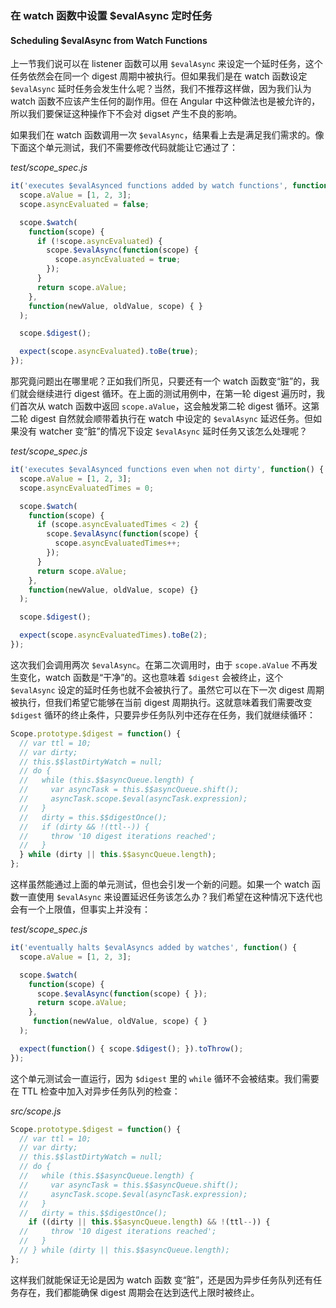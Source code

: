 ### 在 watch 函数中设置 $evalAsync 定时任务

#### Scheduling $evalAsync from Watch Functions

上一节我们说可以在 listener 函数可以用 `$evalAsync` 来设定一个延时任务，这个任务依然会在同一个 digest 周期中被执行。但如果我们是在 watch 函数设定 `$evalAsync` 延时任务会发生什么呢？当然，我们不推荐这样做，因为我们认为 watch 函数不应该产生任何的副作用。但在 Angular 中这种做法也是被允许的，所以我们要保证这种操作下不会对 digset 产生不良的影响。

如果我们在 watch 函数调用一次 `$evalAsync`，结果看上去是满足我们需求的。像下面这个单元测试，我们不需要修改代码就能让它通过了：

_test/scope\_spec.js_

```js
it('executes $evalAsynced functions added by watch functions', function() {
  scope.aValue = [1, 2, 3];
  scope.asyncEvaluated = false;

  scope.$watch(
    function(scope) {
      if (!scope.asyncEvaluated) {
        scope.$evalAsync(function(scope) {
          scope.asyncEvaluated = true;
        });
      }
      return scope.aValue;
    },
    function(newValue, oldValue, scope) { }
  );

  scope.$digest();

  expect(scope.asyncEvaluated).toBe(true);
});
```

那究竟问题出在哪里呢？正如我们所见，只要还有一个 watch 函数变“脏”的，我们就会继续进行 digest 循环。在上面的测试用例中，在第一轮 digest 遍历时，我们首次从 watch 函数中返回 `scope.aValue`，这会触发第二轮 digest 循环。这第二轮 digest 自然就会顺带着执行在 watch 中设定的 `$evalAsync` 延迟任务。但如果没有 watcher 变“脏”的情况下设定 `$evalAsync` 延时任务又该怎么处理呢？

_test/scope\_spec.js_

```js
it('executes $evalAsynced functions even when not dirty', function() {
  scope.aValue = [1, 2, 3];
  scope.asyncEvaluatedTimes = 0;

  scope.$watch(
    function(scope) {
      if (scope.asyncEvaluatedTimes < 2) {
        scope.$evalAsync(function(scope) {
          scope.asyncEvaluatedTimes++;
        });
      }
      return scope.aValue;
    },
    function(newValue, oldValue, scope) {}
  );

  scope.$digest();

  expect(scope.asyncEvaluatedTimes).toBe(2);
});
```

这次我们会调用两次 `$evalAsync`。在第二次调用时，由于 `scope.aValue` 不再发生变化，watch 函数是“干净”的。这也意味着 `$digest` 会被终止，这个 `$evalAsync` 设定的延时任务也就不会被执行了。虽然它可以在下一次 digest 周期被执行，但我们希望它能够在当前 digest 周期执行。这就意味着我们需要改变 `$digest` 循环的终止条件，只要异步任务队列中还存在任务，我们就继续循环：

```js
Scope.prototype.$digest = function() {
  // var ttl = 10;
  // var dirty;
  // this.$$lastDirtyWatch = null;
  // do {
  //   while (this.$$asyncQueue.length) {
  //     var asyncTask = this.$$asyncQueue.shift();
  //     asyncTask.scope.$eval(asyncTask.expression);
  //   }
  //   dirty = this.$$digestOnce();
  //   if (dirty && !(ttl--)) {
  //     throw '10 digest iterations reached';
  //   }
  } while (dirty || this.$$asyncQueue.length);
};
```

这样虽然能通过上面的单元测试，但也会引发一个新的问题。如果一个 watch 函数一直使用 `$evalAsync` 来设置延迟任务该怎么办？我们希望在这种情况下迭代也会有一个上限值，但事实上并没有：

_test/scope\_spec.js_

```js
it('eventually halts $evalAsyncs added by watches', function() {
  scope.aValue = [1, 2, 3];

  scope.$watch(
    function(scope) {
      scope.$evalAsync(function(scope) { });
      return scope.aValue;
    },
     function(newValue, oldValue, scope) { }
  );

  expect(function() { scope.$digest(); }).toThrow();
});
```

这个单元测试会一直运行，因为 `$digest` 里的 `while` 循环不会被结束。我们需要在 TTL 检查中加入对异步任务队列的检查：

_src/scope.js_

```js
Scope.prototype.$digest = function() {
  // var ttl = 10;
  // var dirty;
  // this.$$lastDirtyWatch = null;
  // do {
  //   while (this.$$asyncQueue.length) {
  //     var asyncTask = this.$$asyncQueue.shift();
  //     asyncTask.scope.$eval(asyncTask.expression);
  //   }
  //   dirty = this.$$digestOnce();
    if ((dirty || this.$$asyncQueue.length) && !(ttl--)) {
  //     throw '10 digest iterations reached';
  //   }
  // } while (dirty || this.$$asyncQueue.length);
};
```

这样我们就能保证无论是因为 watch 函数 变“脏”，还是因为异步任务队列还有任务存在，我们都能确保 digest 周期会在达到迭代上限时被终止。


